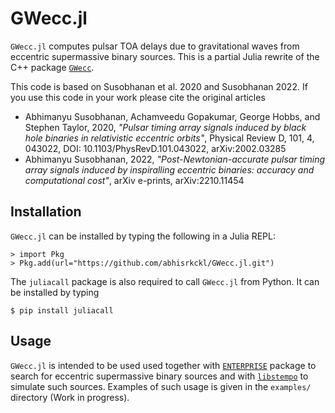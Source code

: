 GWecc.jl
========

`GWecc.jl` computes pulsar TOA delays due to gravitational waves from eccentric supermassive binary sources.
This is a partial Julia rewrite of the C++ package [`GWecc`](https://github.com/abhisrkckl/GWecc).

This code is based on Susobhanan et al. 2020 and Susobhanan 2022. If you use this code in your work please cite the original articles

* Abhimanyu Susobhanan, Achamveedu Gopakumar, George Hobbs, and Stephen Taylor, 2020, *"Pulsar timing array signals induced by black hole binaries in relativistic eccentric orbits"*, Physical Review D, 101, 4,  043022, DOI: 10.1103/PhysRevD.101.043022, arXiv:2002.03285
* Abhimanyu Susobhanan, 2022, *"Post-Newtonian-accurate pulsar timing array signals induced by inspiralling eccentric binaries: accuracy and computational cost"*, arXiv e-prints, arXiv:2210.11454
 
Installation
------------
`GWecc.jl` can be installed by typing the following in a Julia REPL:

```
> import Pkg
> Pkg.add(url="https://github.com/abhisrkckl/GWecc.jl.git")
```

The `juliacall` package is also required to call `GWecc.jl` from Python. It can be installed by typing

```
$ pip install juliacall
```

Usage
-----
`GWecc.jl` is intended to be used used together with [`ENTERPRISE`](https://github.com/nanograv/enterprise/) package to search for eccentric supermassive binary sources and with [`libstempo`](https://github.com/vallis/libstempo/) to simulate such sources. Examples of such usage is given in the `examples/` directory (Work in progress). 
